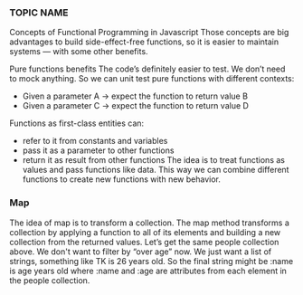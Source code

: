 ### TOPIC NAME
Concepts of Functional Programming in Javascript
 Those concepts are big advantages to build side-effect-free functions, so it is easier to maintain systems — with some other benefits.

 Pure functions benefits
The code’s definitely easier to test. We don’t need to mock anything. So we can unit test pure functions with different contexts:
* Given a parameter A → expect the function to return value B
* Given a parameter C → expect the function to return value D

Functions as first-class entities can:
* refer to it from constants and variables
* pass it as a parameter to other functions
* return it as result from other functions
The idea is to treat functions as values and pass functions like data. This way we can combine different functions to create new functions with new behavior.

### Map
The idea of map is to transform a collection.
The map method transforms a collection by applying a function to all of its elements and building a new collection from the returned values.
Let’s get the same people collection above. We don't want to filter by “over age” now. We just want a list of strings, something like TK is 26 years old. So the final string might be :name is age years old where :name and :age are attributes from each element in the people collection.


